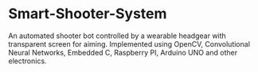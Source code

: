 # Smart-Shooter-System
An automated shooter bot controlled by a wearable headgear with transparent screen for aiming. Implemented using OpenCV, Convolutional Neural Networks, Embedded C, Raspberry PI,  Arduino UNO and other electronics. 
